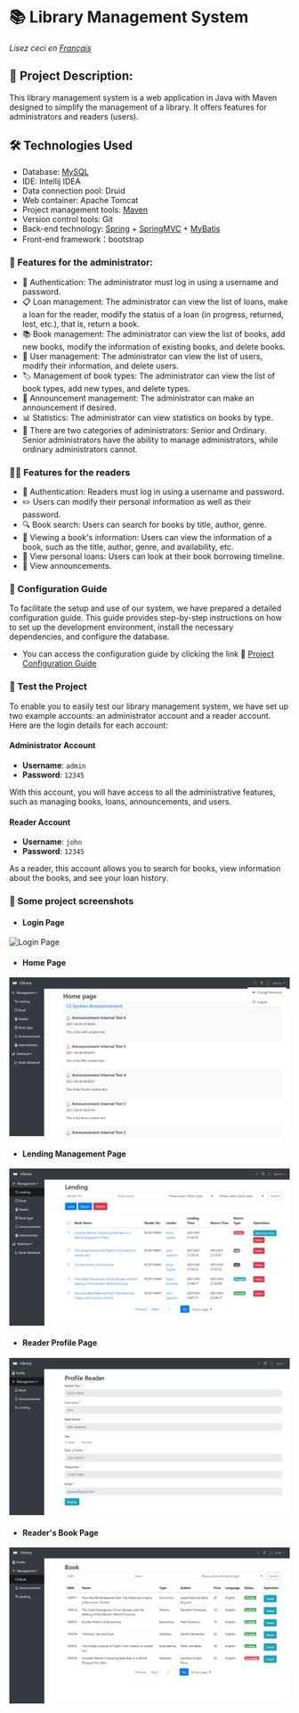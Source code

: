 # 📚 Library Management System
*Lisez ceci en [Français](README.md)*

## 📝 Project Description:
This library management system is a web application in Java with Maven designed to simplify the management of a library. It offers features for administrators and readers (users).

## 🛠️ Technologies Used
- Database: [MySQL](library.sql)
- IDE: Intellij IDEA
- Data connection pool: Druid
- Web container: Apache Tomcat
- Project management tools: [Maven](pom.xml)
- Version control tools: Git
- Back-end technology: [Spring](src/main/resources/spring.xml) + [SpringMVC](src/main/resources/springmvc.xml) + [MyBatis](src/main/resources/generatorConfig.xml)
- Front-end framework：bootstrap

### 💼 Features for the administrator:
- 🔐 Authentication: The administrator must log in using a username and password.
- 📋 Loan management: The administrator can view the list of loans, make a loan for the reader, modify the status of a loan (in progress, returned, lost, etc.), that is, return a book.
- 📚 Book management: The administrator can view the list of books, add new books, modify the information of existing books, and delete books.
- 👥 User management: The administrator can view the list of users, modify their information, and delete users.
- 🏷️ Management of book types: The administrator can view the list of book types, add new types, and delete types.
- 📢 Announcement management: The administrator can make an announcement if desired.
- 📊 Statistics: The administrator can view statistics on books by type.
- 👑 There are two categories of administrators: Senior and Ordinary. Senior administrators have the ability to manage administrators, while ordinary administrators cannot.

### 👨‍🎓 Features for the readers
- 🔐 Authentication: Readers must log in using a username and password.
- ✏️ Users can modify their personal information as well as their password.
- 🔍 Book search: Users can search for books by title, author, genre.
- 📘 Viewing a book's information: Users can view the information of a book, such as the title, author, genre, and availability, etc.
- 📆 View personal loans: Users can look at their book borrowing timeline.
- 📢 View announcements.

### 📖 Configuration Guide
To facilitate the setup and use of our system, we have prepared a detailed configuration guide. This guide provides step-by-step instructions on how to set up the development environment, install the necessary dependencies, and configure the database.

- You can access the configuration guide by clicking the link 🔧 [Project Configuration Guide](configuration.pdf)

### 🚀 Test the Project
To enable you to easily test our library management system, we have set up two example accounts: an administrator account and a reader account. Here are the login details for each account:
#### Administrator Account
- **Username**: `admin`
- **Password**: `12345`

With this account, you will have access to all the administrative features, such as managing books, loans, announcements, and users.
#### Reader Account
- **Username**: `john`
- **Password**: `12345`

As a reader, this account allows you to search for books, view information about the books, and see your loan history.

### 📸 Some project screenshots
- #### Login Page
![Login Page](src/main/webapp/images/loginPage.png)
- #### Home Page
![Home Page](src/main/webapp/images/homePage.png)
- #### Lending Management Page
![Lending Management Page](src/main/webapp/images/LendManagePage.png)
- #### Reader Profile Page
![Reader Profile Page](src/main/webapp/images/profileReader.png)
- #### Reader's Book Page
![Reader's Book Page](src/main/webapp/images/bookPageReader.png)
